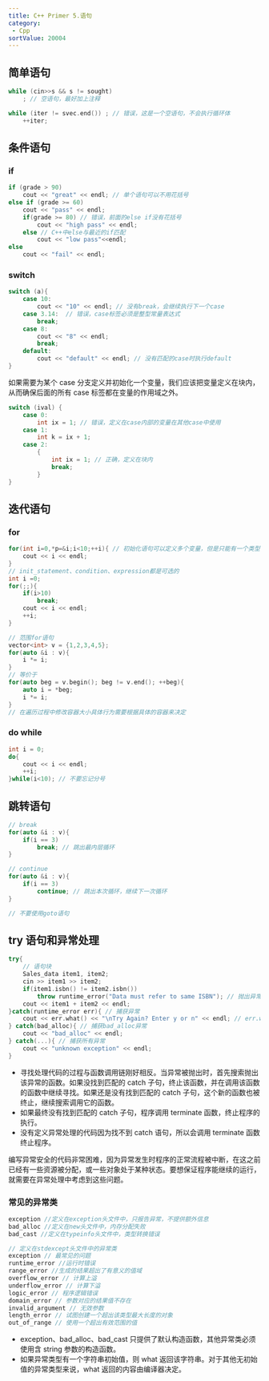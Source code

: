 ```yaml
---
title: C++ Primer 5.语句
category:
 - Cpp
sortValue: 20004
---
```


## 简单语句

```cpp
while (cin>>s && s != sought)
	; // 空语句，最好加上注释

while (iter != svec.end()) ; // 错误，这是一个空语句，不会执行循环体
	++iter;

```

## 条件语句

### if

```cpp
if (grade > 90)
	cout << "great" << endl; // 单个语句可以不用花括号
else if (grade >= 60)
	cout << "pass" << endl;
	if(grade >= 80) // 错误，前面的else if没有花括号
		cout << "high pass" << endl;
	else // C++中else与最近的if匹配
		cout << "low pass"<<endl;
else
	cout << "fail" << endl;
```

### switch

```cpp
switch (a){
	case 10:
		cout << "10" << endl; // 没有break，会继续执行下一个case
	case 3.14:  // 错误，case标签必须是整型常量表达式
		break;
	case 8:
		cout << "8" << endl;
		break;
	default:
		cout << "default" << endl; // 没有匹配的case时执行default
}
```

如果需要为某个 case 分支定义并初始化一个变量，我们应该把变量定义在块内，从而确保后面的所有 case 标签都在变量的作用域之外。

```cpp
switch (ival) {
	case 0:
		int ix = 1; // 错误，定义在case内部的变量在其他case中使用
	case 1:
		int k = ix + 1;
	case 2:
		{
			int ix = 1; // 正确，定义在块内
			break;
		}
}
```

## 迭代语句

### for

```cpp
for(int i=0,*p=&i;i<10;++i){ // 初始化语句可以定义多个变量，但是只能有一个类型说明符
	cout << i << endl;
}
// init_statement、condition、expression都是可选的
int i =0;
for(;;){
	if(i>10)
		break;
	cout << i << endl;
	++i;
}

// 范围for语句
vector<int> v = {1,2,3,4,5};
for(auto &i : v){
	i *= i;
}
// 等价于
for(auto beg = v.begin(); beg != v.end(); ++beg){
	auto i = *beg;
	i *= i;
}
// 在遍历过程中修改容器大小具体行为需要根据具体的容器来决定
```

### do while

```cpp
int i = 0;
do{
	cout << i << endl;
	++i;
}while(i<10); // 不要忘记分号
```

## 跳转语句

```cpp
// break
for(auto &i : v){
	if(i == 3)
		break; // 跳出最内层循环
}

// continue
for(auto &i : v){
	if(i == 3)
		continue; // 跳出本次循环，继续下一次循环
}

// 不要使用goto语句
```

## try 语句和异常处理

```cpp
try{
	// 语句块
	Sales_data item1, item2;
	cin >> item1 >> item2;
	if(item1.isbn() != item2.isbn())
		throw runtime_error("Data must refer to same ISBN"); // 抛出异常
	cout << item1 + item2 << endl;
}catch(runtime_error err){ // 捕获异常
	cout << err.what() << "\nTry Again? Enter y or n" << endl; // err.what()返回异常信息
} catch(bad_alloc){ // 捕获bad_alloc异常
	cout << "bad_alloc" << endl;
} catch(...){ // 捕获所有异常
	cout << "unknown exception" << endl;
}
```

- 寻找处理代码的过程与函数调用链刚好相反。当异常被抛出时，首先搜索抛出该异常的函数。如果没找到匹配的 catch 子句，终止该函数，并在调用该函数的函数中继续寻找。如果还是没有找到匹配的 catch 子句，这个新的函数也被终止，继续搜索调用它的函数。
- 如果最终没有找到匹配的 catch 子句，程序调用 terminate 函数，终止程序的执行。
- 没有定义异常处理的代码因为找不到 catch 语句，所以会调用 terminate 函数终止程序。

编写异常安全的代码非常困难，因为异常发生时程序的正常流程被中断，在这之前已经有一些资源被分配，或一些对象处于某种状态。要想保证程序能继续的运行，就需要在异常处理中考虑到这些问题。

### 常见的异常类

``` cpp
exception //定义在exception头文件中，只报告异常，不提供额外信息
bad_alloc //定义在new头文件中，内存分配失败
bad_cast //定义在typeinfo头文件中，类型转换错误

// 定义在stdexcept头文件中的异常类
exception // 最常见的问题
runtime_error //运行时错误
range_error //生成的结果超出了有意义的值域
overflow_error // 计算上溢
underflow_error // 计算下溢
logic_error // 程序逻辑错误
domain_error // 参数对应的结果值不存在
invalid_argument // 无效参数
length_error // 试图创建一个超出该类型最大长度的对象
out_of_range // 使用一个超出有效范围的值
```

- exception、bad_alloc、bad_cast 只提供了默认构造函数，其他异常类必须使用含 string 参数的构造函数。
- 如果异常类型有一个字符串初始值，则 what 返回该字符串。对于其他无初始值的异常类型来说，what 返回的内容由编译器决定。
